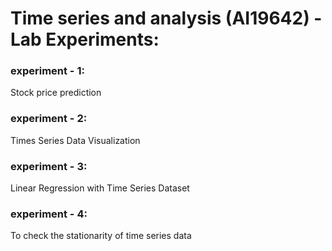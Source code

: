 <h1>Time series and analysis (AI19642) - Lab Experiments:</h1>
<p>
<h3>experiment - 1:</h3> Stock price prediction
<h3>experiment - 2:</h3> Times Series Data Visualization
<h3>experiment - 3:</h3> Linear Regression with Time Series Dataset
<h3>experiment - 4:</h3> To check the stationarity of time series data
</p>
